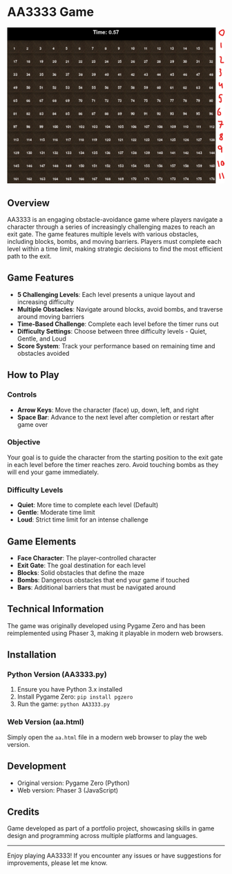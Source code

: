 # AA3333 Game

![AA3333 Game Preview](final.png)

## Overview
AA3333 is an engaging obstacle-avoidance game where players navigate a character through a series of increasingly challenging mazes to reach an exit gate. The game features multiple levels with various obstacles, including blocks, bombs, and moving barriers. Players must complete each level within a time limit, making strategic decisions to find the most efficient path to the exit.

## Game Features
- **5 Challenging Levels**: Each level presents a unique layout and increasing difficulty
- **Multiple Obstacles**: Navigate around blocks, avoid bombs, and traverse around moving barriers
- **Time-Based Challenge**: Complete each level before the timer runs out
- **Difficulty Settings**: Choose between three difficulty levels - Quiet, Gentle, and Loud
- **Score System**: Track your performance based on remaining time and obstacles avoided

## How to Play

### Controls
- **Arrow Keys**: Move the character (face) up, down, left, and right
- **Space Bar**: Advance to the next level after completion or restart after game over

### Objective
Your goal is to guide the character from the starting position to the exit gate in each level before the timer reaches zero. Avoid touching bombs as they will end your game immediately.

### Difficulty Levels
- **Quiet**: More time to complete each level (Default)
- **Gentle**: Moderate time limit
- **Loud**: Strict time limit for an intense challenge

## Game Elements
- **Face Character**: The player-controlled character
- **Exit Gate**: The goal destination for each level
- **Blocks**: Solid obstacles that define the maze
- **Bombs**: Dangerous obstacles that end your game if touched
- **Bars**: Additional barriers that must be navigated around

## Technical Information
The game was originally developed using Pygame Zero and has been reimplemented using Phaser 3, making it playable in modern web browsers.

## Installation

### Python Version (AA3333.py)
1. Ensure you have Python 3.x installed
2. Install Pygame Zero: `pip install pgzero`
3. Run the game: `python AA3333.py`

### Web Version (aa.html)
Simply open the `aa.html` file in a modern web browser to play the web version.

## Development
- Original version: Pygame Zero (Python)
- Web version: Phaser 3 (JavaScript)

## Credits
Game developed as part of a portfolio project, showcasing skills in game design and programming across multiple platforms and languages.

---

Enjoy playing AA3333! If you encounter any issues or have suggestions for improvements, please let me know.
